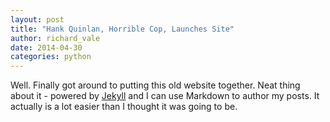 ```yaml
---
layout: post
title: "Hank Quinlan, Horrible Cop, Launches Site"
author: richard_vale
date: 2014-04-30
categories: python
---
```


Well. Finally got around to putting this old website together. Neat thing about it - powered by [Jekyll](http://jekyllrb.com) 
and I can use Markdown to author my posts. It actually is a lot easier than I thought it was going to be.
